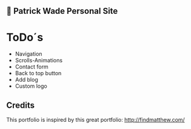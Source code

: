 ## 🚀 Patrick Wade Personal Site

# **ToDo´s**

- Navigation
- Scrolls-Animations
- Contact form
- Back to top button
- Add blog
- Custom logo

## **Credits**

This portfolio is inspired by this great portfolio:
http://findmatthew.com/
